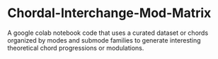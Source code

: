 # Chordal-Interchange-Mod-Matrix
A google colab notebook code that uses a curated dataset or chords organized by modes and submode families to generate interesting theoretical chord progressions or modulations.
